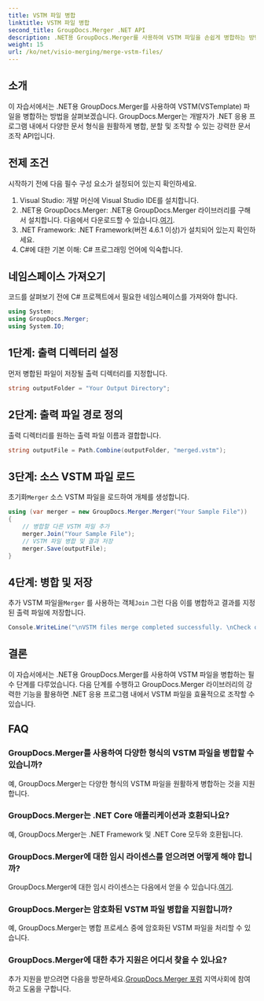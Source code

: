 ```yaml
---
title: VSTM 파일 병합
linktitle: VSTM 파일 병합
second_title: GroupDocs.Merger .NET API
description: .NET용 GroupDocs.Merger를 사용하여 VSTM 파일을 손쉽게 병합하는 방법을 알아보세요. 단계별 튜토리얼과 문서 조작 기능을 따라해보세요.
weight: 15
url: /ko/net/visio-merging/merge-vstm-files/
---
```

## 소개
이 자습서에서는 .NET용 GroupDocs.Merger를 사용하여 VSTM(VSTemplate) 파일을 병합하는 방법을 살펴보겠습니다. GroupDocs.Merger는 개발자가 .NET 응용 프로그램 내에서 다양한 문서 형식을 원활하게 병합, 분할 및 조작할 수 있는 강력한 문서 조작 API입니다.
## 전제 조건
시작하기 전에 다음 필수 구성 요소가 설정되어 있는지 확인하세요.
1. Visual Studio: 개발 머신에 Visual Studio IDE를 설치합니다.
2.  .NET용 GroupDocs.Merger: .NET용 GroupDocs.Merger 라이브러리를 구해서 설치합니다. 다음에서 다운로드할 수 있습니다.[여기](https://releases.groupdocs.com/merger/net/).
3. .NET Framework: .NET Framework(버전 4.6.1 이상)가 설치되어 있는지 확인하세요.
4. C#에 대한 기본 이해: C# 프로그래밍 언어에 익숙합니다.

## 네임스페이스 가져오기
코드를 살펴보기 전에 C# 프로젝트에서 필요한 네임스페이스를 가져와야 합니다.
```csharp
using System; 
using GroupDocs.Merger;
using System.IO;
```
## 1단계: 출력 디렉터리 설정
먼저 병합된 파일이 저장될 출력 디렉터리를 지정합니다.
```csharp
string outputFolder = "Your Output Directory";
```
## 2단계: 출력 파일 경로 정의
출력 디렉터리를 원하는 출력 파일 이름과 결합합니다.
```csharp
string outputFile = Path.Combine(outputFolder, "merged.vstm");
```
## 3단계: 소스 VSTM 파일 로드
 초기화`Merger` 소스 VSTM 파일을 로드하여 개체를 생성합니다.
```csharp
using (var merger = new GroupDocs.Merger.Merger("Your Sample File"))
{
    // 병합할 다른 VSTM 파일 추가
    merger.Join("Your Sample File");
    // VSTM 파일 병합 및 결과 저장
    merger.Save(outputFile);
}
```
## 4단계: 병합 및 저장
추가 VSTM 파일을`Merger` 를 사용하는 객체`Join` 그런 다음 이를 병합하고 결과를 지정된 출력 파일에 저장합니다.
```csharp
Console.WriteLine("\nVSTM files merge completed successfully. \nCheck output in {0}", outputFolder);
```

## 결론
이 자습서에서는 .NET용 GroupDocs.Merger를 사용하여 VSTM 파일을 병합하는 필수 단계를 다루었습니다. 다음 단계를 수행하고 GroupDocs.Merger 라이브러리의 강력한 기능을 활용하면 .NET 응용 프로그램 내에서 VSTM 파일을 효율적으로 조작할 수 있습니다.

## FAQ
### GroupDocs.Merger를 사용하여 다양한 형식의 VSTM 파일을 병합할 수 있습니까?
예, GroupDocs.Merger는 다양한 형식의 VSTM 파일을 원활하게 병합하는 것을 지원합니다.
### GroupDocs.Merger는 .NET Core 애플리케이션과 호환되나요?
예, GroupDocs.Merger는 .NET Framework 및 .NET Core 모두와 호환됩니다.
### GroupDocs.Merger에 대한 임시 라이센스를 얻으려면 어떻게 해야 합니까?
 GroupDocs.Merger에 대한 임시 라이센스는 다음에서 얻을 수 있습니다.[여기](https://purchase.groupdocs.com/temporary-license/).
### GroupDocs.Merger는 암호화된 VSTM 파일 병합을 지원합니까?
예, GroupDocs.Merger는 병합 프로세스 중에 암호화된 VSTM 파일을 처리할 수 있습니다.
### GroupDocs.Merger에 대한 추가 지원은 어디서 찾을 수 있나요?
 추가 지원을 받으려면 다음을 방문하세요.[GroupDocs.Merger 포럼](https://forum.groupdocs.com/c/merger/32) 지역사회에 참여하고 도움을 구합니다.